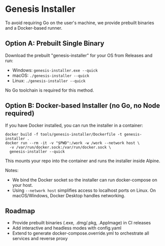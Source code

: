 # Genesis Installer

To avoid requiring Go on the user's machine, we provide prebuilt binaries and a Docker-based runner.

## Option A: Prebuilt Single Binary
Download the prebuilt "genesis-installer" for your OS from Releases and run:

- Windows: `genesis-installer.exe --quick`
- macOS: `./genesis-installer --quick`
- Linux: `./genesis-installer --quick`

No Go toolchain is required for this method.

## Option B: Docker-based Installer (no Go, no Node required)
If you have Docker installed, you can run the installer in a container:

```
docker build -f tools/genesis-installer/Dockerfile -t genesis-installer .
docker run --rm -it -v "$PWD":/work -w /work --network host \
  -v /var/run/docker.sock:/var/run/docker.sock \
  genesis-installer --quick
```

This mounts your repo into the container and runs the installer inside Alpine.

Notes:
- We bind the Docker socket so the installer can run docker-compose on your host.
- Using `--network host` simplifies access to localhost ports on Linux. On macOS/Windows, Docker Desktop handles networking.

## Roadmap
- Provide prebuilt binaries (.exe, .dmg/.pkg, .AppImage) in CI releases
- Add interactive and headless modes with config.yaml
- Extend to generate docker-compose.override.yml to orchestrate all services and reverse proxy

